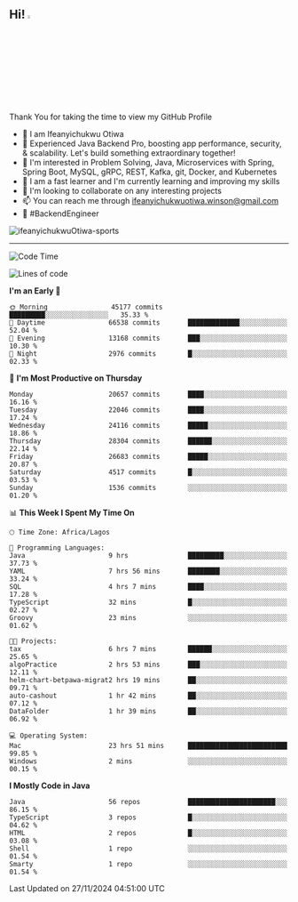 <!-- BLOG-POST-LIST:START --><!-- BLOG-POST-LIST:END -->

## Hi! <img src="https://media.giphy.com/media/hvRJCLFzcasrR4ia7z/giphy.gif" width="4%"> 

Thank You for taking the time to view my GitHub Profile

- 👋 I am Ifeanyichukwu Otiwa
- 🚀 Experienced Java Backend Pro, boosting app performance, security, & scalability. Let's build something extraordinary together!
- 👀 I'm interested in Problem Solving, Java, Microservices with Spring, Spring Boot, MySQL, gRPC, REST, Kafka, git, Docker, and Kubernetes
- 🌱 I am a fast learner and I'm currently learning and improving my skills
- 💞️ I'm looking to collaborate on any interesting projects
- 📫 You can reach me through ifeanyichukwuotiwa.winson@gmail.com
- 🚀 #BackendEngineer

<p align="left" marginTop="10px"> <img src="https://komarev.com/ghpvc/?username=ifeanyichukwuOtiwa-sports&label=Profile%20views&color=0e75b6&style=for-the-badge" alt="ifeanyichukwuOtiwa-sports" /> </p>

***

<!--START_SECTION:waka-->
![Code Time](http://img.shields.io/badge/Code%20Time-3%2C163%20hrs%2055%20mins-blue)

![Lines of code](https://img.shields.io/badge/From%20Hello%20World%20I%27ve%20Written-32.0%20million%20lines%20of%20code-blue)

**I'm an Early 🐤** 

```text
🌞 Morning                45177 commits       █████████░░░░░░░░░░░░░░░░   35.33 % 
🌆 Daytime                66538 commits       █████████████░░░░░░░░░░░░   52.04 % 
🌃 Evening                13168 commits       ███░░░░░░░░░░░░░░░░░░░░░░   10.30 % 
🌙 Night                  2976 commits        █░░░░░░░░░░░░░░░░░░░░░░░░   02.33 % 
```
📅 **I'm Most Productive on Thursday** 

```text
Monday                   20657 commits       ████░░░░░░░░░░░░░░░░░░░░░   16.16 % 
Tuesday                  22046 commits       ████░░░░░░░░░░░░░░░░░░░░░   17.24 % 
Wednesday                24116 commits       █████░░░░░░░░░░░░░░░░░░░░   18.86 % 
Thursday                 28304 commits       ██████░░░░░░░░░░░░░░░░░░░   22.14 % 
Friday                   26683 commits       █████░░░░░░░░░░░░░░░░░░░░   20.87 % 
Saturday                 4517 commits        █░░░░░░░░░░░░░░░░░░░░░░░░   03.53 % 
Sunday                   1536 commits        ░░░░░░░░░░░░░░░░░░░░░░░░░   01.20 % 
```


📊 **This Week I Spent My Time On** 

```text
🕑︎ Time Zone: Africa/Lagos

💬 Programming Languages: 
Java                     9 hrs               █████████░░░░░░░░░░░░░░░░   37.73 % 
YAML                     7 hrs 56 mins       ████████░░░░░░░░░░░░░░░░░   33.24 % 
SQL                      4 hrs 7 mins        ████░░░░░░░░░░░░░░░░░░░░░   17.28 % 
TypeScript               32 mins             █░░░░░░░░░░░░░░░░░░░░░░░░   02.27 % 
Groovy                   23 mins             ░░░░░░░░░░░░░░░░░░░░░░░░░   01.62 % 

🐱‍💻 Projects: 
tax                      6 hrs 7 mins        ██████░░░░░░░░░░░░░░░░░░░   25.65 % 
algoPractice             2 hrs 53 mins       ███░░░░░░░░░░░░░░░░░░░░░░   12.11 % 
helm-chart-betpawa-migrat2 hrs 19 mins       ██░░░░░░░░░░░░░░░░░░░░░░░   09.71 % 
auto-cashout             1 hr 42 mins        ██░░░░░░░░░░░░░░░░░░░░░░░   07.12 % 
DataFolder               1 hr 39 mins        ██░░░░░░░░░░░░░░░░░░░░░░░   06.92 % 

💻 Operating System: 
Mac                      23 hrs 51 mins      █████████████████████████   99.85 % 
Windows                  2 mins              ░░░░░░░░░░░░░░░░░░░░░░░░░   00.15 % 
```

**I Mostly Code in Java** 

```text
Java                     56 repos            ██████████████████████░░░   86.15 % 
TypeScript               3 repos             █░░░░░░░░░░░░░░░░░░░░░░░░   04.62 % 
HTML                     2 repos             █░░░░░░░░░░░░░░░░░░░░░░░░   03.08 % 
Shell                    1 repo              ░░░░░░░░░░░░░░░░░░░░░░░░░   01.54 % 
Smarty                   1 repo              ░░░░░░░░░░░░░░░░░░░░░░░░░   01.54 % 
```




 Last Updated on 27/11/2024 04:51:00 UTC
<!--END_SECTION:waka-->

<!--
<p align="center">
![trophy](https://github-profile-trophy.vercel.app/?username=ifeanyichukwuOtiwa-sports&theme=onedark) (https://github.com/ryo-ma/github-profile-trophy)
</p>
-->

<!---
ifeanyi-otiwa/ifeanyi-otiwa is a ✨ special ✨ repository because its `README.md` (this file) appears on your GitHub profile.
You can click the Preview link to take a look at your changes.
--->
